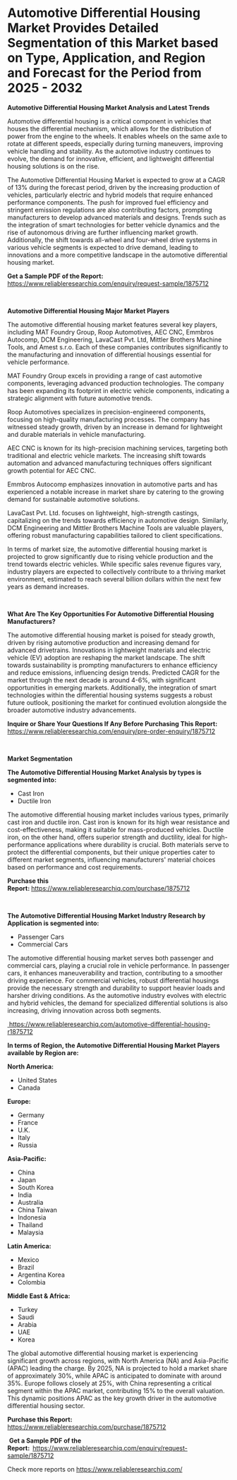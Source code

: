 <p><h1>Automotive Differential Housing Market Provides Detailed Segmentation of this Market based on Type, Application, and Region and Forecast for the Period from 2025 - 2032</h1></p><p><strong>Automotive Differential Housing Market Analysis and Latest Trends</strong></p>
<p><p>Automotive differential housing is a critical component in vehicles that houses the differential mechanism, which allows for the distribution of power from the engine to the wheels. It enables wheels on the same axle to rotate at different speeds, especially during turning maneuvers, improving vehicle handling and stability. As the automotive industry continues to evolve, the demand for innovative, efficient, and lightweight differential housing solutions is on the rise.</p><p>The Automotive Differential Housing Market is expected to grow at a CAGR of 13% during the forecast period, driven by the increasing production of vehicles, particularly electric and hybrid models that require enhanced performance components. The push for improved fuel efficiency and stringent emission regulations are also contributing factors, prompting manufacturers to develop advanced materials and designs. Trends such as the integration of smart technologies for better vehicle dynamics and the rise of autonomous driving are further influencing market growth. Additionally, the shift towards all-wheel and four-wheel drive systems in various vehicle segments is expected to drive demand, leading to innovations and a more competitive landscape in the automotive differential housing market.</p></p>
<p><strong>Get a Sample PDF of the Report:&nbsp;</strong> <a href="https://www.reliableresearchiq.com/enquiry/request-sample/1875712?utm_campaign=2301&utm_medium=2&utm_source=Github&utm_content=ia&utm_term=31032025&utm_id=automotive-differential-housing">https://www.reliableresearchiq.com/enquiry/request-sample/1875712</a></p>
<p>&nbsp;</p>
<p><strong>Automotive Differential Housing Major Market Players</strong></p>
<p><p>The automotive differential housing market features several key players, including MAT Foundry Group, Roop Automotives, AEC CNC, Emmbros Autocomp, DCM Engineering, LavaCast Pvt. Ltd, Mittler Brothers Machine Tools, and Amest s.r.o. Each of these companies contributes significantly to the manufacturing and innovation of differential housings essential for vehicle performance.</p><p>MAT Foundry Group excels in providing a range of cast automotive components, leveraging advanced production technologies. The company has been expanding its footprint in electric vehicle components, indicating a strategic alignment with future automotive trends. </p><p>Roop Automotives specializes in precision-engineered components, focusing on high-quality manufacturing processes. The company has witnessed steady growth, driven by an increase in demand for lightweight and durable materials in vehicle manufacturing.</p><p>AEC CNC is known for its high-precision machining services, targeting both traditional and electric vehicle markets. The increasing shift towards automation and advanced manufacturing techniques offers significant growth potential for AEC CNC.</p><p>Emmbros Autocomp emphasizes innovation in automotive parts and has experienced a notable increase in market share by catering to the growing demand for sustainable automotive solutions. </p><p>LavaCast Pvt. Ltd. focuses on lightweight, high-strength castings, capitalizing on the trends towards efficiency in automotive design. Similarly, DCM Engineering and Mittler Brothers Machine Tools are valuable players, offering robust manufacturing capabilities tailored to client specifications.</p><p>In terms of market size, the automotive differential housing market is projected to grow significantly due to rising vehicle production and the trend towards electric vehicles. While specific sales revenue figures vary, industry players are expected to collectively contribute to a thriving market environment, estimated to reach several billion dollars within the next few years as demand increases.</p></p>
<p>&nbsp;</p>
<p><strong>What Are The Key Opportunities For Automotive Differential Housing Manufacturers?</strong></p>
<p><p>The automotive differential housing market is poised for steady growth, driven by rising automotive production and increasing demand for advanced drivetrains. Innovations in lightweight materials and electric vehicle (EV) adoption are reshaping the market landscape. The shift towards sustainability is prompting manufacturers to enhance efficiency and reduce emissions, influencing design trends. Predicted CAGR for the market through the next decade is around 4-6%, with significant opportunities in emerging markets. Additionally, the integration of smart technologies within the differential housing systems suggests a robust future outlook, positioning the market for continued evolution alongside the broader automotive industry advancements.</p></p>
<p><strong>Inquire or Share Your Questions If Any Before Purchasing This Report:</strong> <a href="https://www.reliableresearchiq.com/enquiry/pre-order-enquiry/1875712?utm_campaign=2301&utm_medium=2&utm_source=Github&utm_content=ia&utm_term=31032025&utm_id=automotive-differential-housing">https://www.reliableresearchiq.com/enquiry/pre-order-enquiry/1875712</a></p>
<p>&nbsp;</p>
<p><strong>Market Segmentation</strong></p>
<p><strong>The Automotive Differential Housing Market Analysis by types is segmented into:</strong></p>
<p><ul><li>Cast Iron</li><li>Ductile Iron</li></ul></p>
<p><p>The automotive differential housing market includes various types, primarily cast iron and ductile iron. Cast iron is known for its high wear resistance and cost-effectiveness, making it suitable for mass-produced vehicles. Ductile iron, on the other hand, offers superior strength and ductility, ideal for high-performance applications where durability is crucial. Both materials serve to protect the differential components, but their unique properties cater to different market segments, influencing manufacturers' material choices based on performance and cost requirements.</p></p>
<p><strong>Purchase this Report:&nbsp;</strong><a href="https://www.reliableresearchiq.com/purchase/1875712?utm_campaign=2301&utm_medium=2&utm_source=Github&utm_content=ia&utm_term=31032025&utm_id=automotive-differential-housing">https://www.reliableresearchiq.com/purchase/1875712</a></p>
<p>&nbsp;</p>
<p><strong>The Automotive Differential Housing Market Industry Research by Application is segmented into:</strong></p>
<p><ul><li>Passenger Cars</li><li>Commercial Cars</li></ul></p>
<p><p>The automotive differential housing market serves both passenger and commercial cars, playing a crucial role in vehicle performance. In passenger cars, it enhances maneuverability and traction, contributing to a smoother driving experience. For commercial vehicles, robust differential housings provide the necessary strength and durability to support heavier loads and harsher driving conditions. As the automotive industry evolves with electric and hybrid vehicles, the demand for specialized differential solutions is also increasing, driving innovation across both segments.</p></p>
<p><a href="https://www.reliableresearchiq.com/automotive-differential-housing-r1875712?utm_campaign=2301&utm_medium=2&utm_source=Github&utm_content=ia&utm_term=31032025&utm_id=automotive-differential-housing">&nbsp;https://www.reliableresearchiq.com/automotive-differential-housing-r1875712</a></p>
<p><strong>In terms of Region, the Automotive Differential Housing Market Players available by Region are:</strong></p>
<p>
    <p> <strong> North America: </strong>
        <ul>
            <li>United States</li>
            <li>Canada</li>
        </ul>
        </p> 
    <p> <strong> Europe: </strong>
        <ul>
            <li>Germany</li>
            <li>France</li>
            <li>U.K.</li>
            <li>Italy</li>
            <li>Russia</li>
        </ul>
        </p> 
    <p> <strong> Asia-Pacific: </strong>
        <ul>
            <li>China</li>
            <li>Japan</li>
            <li>South Korea</li>
            <li>India</li>
            <li>Australia</li>
            <li>China Taiwan</li>
            <li>Indonesia</li>
            <li>Thailand</li>
            <li>Malaysia</li>
        </ul>
        </p> 
    <p> <strong> Latin America: </strong>
        <ul>
            <li>Mexico</li>
            <li>Brazil</li>
            <li>Argentina Korea</li>
            <li>Colombia</li>
        </ul>
        </p> 
    <p> <strong> Middle East & Africa: </strong>
        <ul>
            <li>Turkey</li>
            <li>Saudi</li>
            <li>Arabia</li>
            <li>UAE</li>
            <li>Korea</li>
        </ul>
    </p>
    </p>
<p><p>The global automotive differential housing market is experiencing significant growth across regions, with North America (NA) and Asia-Pacific (APAC) leading the charge. By 2025, NA is projected to hold a market share of approximately 30%, while APAC is anticipated to dominate with around 35%. Europe follows closely at 25%, with China representing a critical segment within the APAC market, contributing 15% to the overall valuation. This dynamic positions APAC as the key growth driver in the automotive differential housing sector.</p></p>
<p><strong>Purchase this Report: </strong><a href="https://www.reliableresearchiq.com/purchase/1875712?utm_campaign=2301&utm_medium=2&utm_source=Github&utm_content=ia&utm_term=31032025&utm_id=automotive-differential-housing">https://www.reliableresearchiq.com/purchase/1875712</a></p>
<p>&nbsp;<strong>Get a Sample PDF of the Report:&nbsp;&nbsp;</strong><a href="https://www.reliableresearchiq.com/enquiry/request-sample/1875712?utm_campaign=2301&utm_medium=2&utm_source=Github&utm_content=ia&utm_term=31032025&utm_id=automotive-differential-housing">https://www.reliableresearchiq.com/enquiry/request-sample/1875712</a></p>
<p><strong></strong></p>
<p>Check more reports on <a href="https://www.reliableresearchiq.com/?utm_campaign=2301&utm_medium=2&utm_source=Github&utm_content=ia&utm_term=31032025&utm_id=automotive-differential-housing">https://www.reliableresearchiq.com/</a></p>
